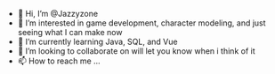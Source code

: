 - 👋 Hi, I’m @Jazzyzone
- 👀 I’m interested in game development, character modeling, and just seeing what I can make now
- 🌱 I’m currently learning Java, SQL, and Vue
- 💞️ I’m looking to collaborate on will let you know when i think of it
- 📫 How to reach me ...

<!---
Jazzyzone/Jazzyzone is a ✨ special ✨ repository because its `README.md` (this file) appears on your GitHub profile.
You can click the Preview link to take a look at your changes.
--->

